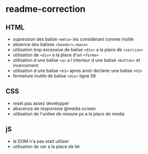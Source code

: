 # readme-correction

## HTML ##

- supression des balise ``<meta>`` les considerant comme inutile <br>
- absence des balises ``<header>``,``<main>`` <br>
- utilisation trop excessive de balise ``<div>`` a la place de ``<section>`` <br>
- utilisation de ``<div>`` a la place d'un ``<forme>`` <br>
- utilisation d une balise ``<a>`` a l interieur d une balise ``<button>`` et invercement <br>
- utilisation d une balise ``<h1>`` apres avoir declarer une balise ``<h2>`` <br>
- fermeture inutile de balise ``<div>`` ligne 58 <br>

## CSS ##

- reset pas assez developper <br>
- abscence de responsive @media screen<br>
- utilisation de l'unitee de mesure px a la place de media<br>

## jS ##

- le DOM n'a pas etait utiliser
- utilisation de var a la place de let

